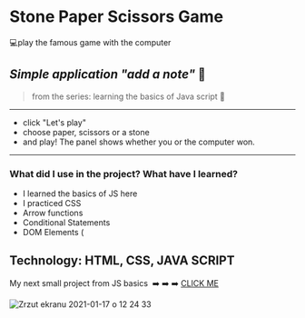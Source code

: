 <h1> Stone Paper Scissors Game </h1>
 
:computer:play the famous game  with  the computer 

*<h2>Simple application  "add a note"* :blue_book:</h2>
>from the series: learning the basics of Java script  :muscle:

----

* click "Let's play"
* choose paper, scissors or a stone
* and play!
The panel shows whether you or the computer won.


-------

<h3>What did I use in the project? What have I learned?</h3>

* I learned the basics of JS here
* I practiced CSS
* Arrow functions
* Conditional Statements
* DOM Elements (
 
 Technology: HTML, CSS, JAVA SCRIPT
 -----
 My next small project from JS basics  :arrow_right: :arrow_right: :arrow_right: [CLICK ME ](https://github.com/martynakil/to-do-list)

![Zrzut ekranu 2021-01-17 o 12 24 33](https://user-images.githubusercontent.com/59742201/104839022-f60cda00-58be-11eb-8a76-9a247a926e40.png)
